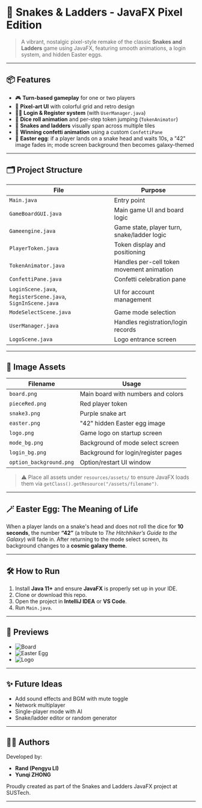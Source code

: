 # 🎲 Snakes & Ladders - JavaFX Pixel Edition

> A vibrant, nostalgic pixel-style remake of the classic **Snakes and Ladders** game using JavaFX, featuring smooth animations, a login system, and hidden Easter eggs.

---

## 📦 Features

- 🎮 **Turn-based gameplay** for one or two players
- 🧩 **Pixel-art UI** with colorful grid and retro design
- 🧑‍💻 **Login & Register system** (with `UserManager.java`)
- 🎲 **Dice roll animation** and per-step token jumping (`TokenAnimator`)
- 🐍 **Snakes and ladders** visually span across multiple tiles
- 🎉 **Winning confetti animation** using a custom `ConfettiPane`
- 🌌 **Easter egg**: if a player lands on a snake head and waits 10s, a "42" image fades in; mode screen background then becomes galaxy-themed

---

## 🗂️ Project Structure

| File | Purpose |
|------|---------|
| `Main.java` | Entry point |
| `GameBoardGUI.java` | Main game UI and board logic |
| `Gameengine.java` | Game state, player turn, snake/ladder logic |
| `PlayerToken.java` | Token display and positioning |
| `TokenAnimator.java` | Handles per-cell token movement animation |
| `ConfettiPane.java` | Confetti celebration pane |
| `LoginScene.java`, `RegisterScene.java`, `SignInScene.java` | UI for account management |
| `ModeSelectScene.java` | Game mode selection |
| `UserManager.java` | Handles registration/login records |
| `LogoScene.java` | Logo entrance screen |

---

## 🎨 Image Assets

| Filename | Usage |
|----------|-------|
| `board.png` | Main board with numbers and colors |
| `pieceRed.png` | Red player token |
| `snake3.png` | Purple snake art |
| `easter.png` | "42" hidden Easter egg image |
| `logo.png` | Game logo on startup screen |
| `mode_bg.png` | Background of mode select screen |
| `login_bg.png` | Background for login/register pages |
| `option_background.png` | Option/restart UI window |

> ⚠️ Place all assets under `resources/assets/` to ensure JavaFX loads them via `getClass().getResource("/assets/filename")`.

---

## 🪄 Easter Egg: The Meaning of Life

When a player lands on a snake's head and does not roll the dice for **10 seconds**, the number **“42”** (a tribute to *The Hitchhiker’s Guide to the Galaxy*) will fade in. After returning to the mode select screen, its background changes to a **cosmic galaxy theme**.

---

## 🛠 How to Run

1. Install **Java 11+** and ensure **JavaFX** is properly set up in your IDE.
2. Clone or download this repo.
3. Open the project in **IntelliJ IDEA** or **VS Code**.
4. Run `Main.java`.

---

## 📸 Previews

- ![Board](./assets/board.png)
- ![Easter Egg](./assets/easter.png)
- ![Logo](./assets/logo.png)

---

## ✨ Future Ideas

- Add sound effects and BGM with mute toggle
- Network multiplayer
- Single-player mode with AI
- Snake/ladder editor or random generator

---

## 👨‍💻 Authors

Developed by:

- **Rand (Pengyu LI)**  
- **Yunqi ZHONG**

Proudly created as part of the Snakes and Ladders JavaFX project at SUSTech.

---
